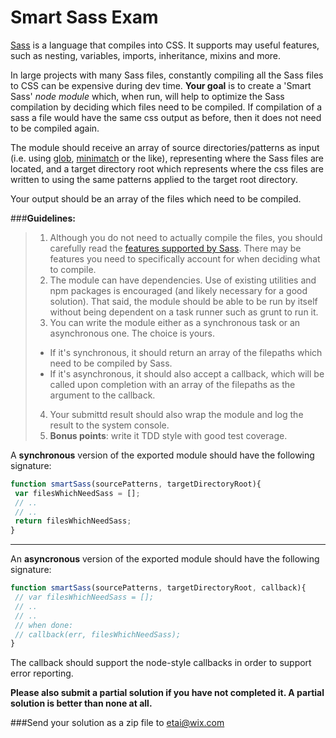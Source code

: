 Smart Sass Exam
===============

[Sass](http://sass-lang.com/) is a language that compiles into CSS. 
It supports may useful features, such as nesting, variables, imports, inheritance, mixins and more. 

In large projects with many Sass files, constantly compiling all the Sass files to CSS can be expensive during dev time.
**Your goal** is to create a 'Smart Sass' *node module* which, when run, will help to optimize the Sass compilation by deciding which files need to be compiled. If compilation of a sass a file would have the same css output as before, then it does not need to be compiled again.

The module should receive an array of source directories/patterns as input (i.e. using [glob](https://github.com/isaacs/node-glob), [minimatch](https://github.com/isaacs/minimatch) or the like), representing where the Sass files are located, and a target directory root which represents where the css files are written to using the same patterns applied to the target root directory.

Your output should be an array of the files which need to be compiled.

###**Guidelines:**

>1. Although you do not need to actually compile the files, you should carefully read the [features supported by Sass](http://sass-lang.com/guide). 
>There may be features you need to specifically account for when deciding what to compile.
>2. The module can have dependencies. Use of existing utilities and npm packages is encouraged (and likely necessary for a good solution). 
>That said, the module should be able to be run by itself without being dependent on a task runner such as grunt to run it.
>3. You can write the module either as a synchronous task or an asynchronous one. The choice is yours.
>  * If it's synchronous, it should return an array of the filepaths which need to be compiled by Sass.
>  * If it's asynchronous, it should also accept a callback, which will be called upon completion with an array of the filepaths as the argument to the callback.
> 4. Your submittd result should also wrap the module and log the result to the system console.
> 5. **Bonus points**: write it TDD style with good test coverage.


A **synchronous** version of the exported module should have the following signature:
```js
function smartSass(sourcePatterns, targetDirectoryRoot){
 var filesWhichNeedSass = [];
 // .. 
 // ..
 return filesWhichNeedSass;
}

```
-----
An **asyncronous** version of the exported module should have the following signature:
```js
function smartSass(sourcePatterns, targetDirectoryRoot, callback){
 // var filesWhichNeedSass = [];
 // ..
 // ..
 // when done:
 // callback(err, filesWhichNeedSass);
}
```
The callback should support the node-style callbacks in order to support error reporting.


**Please also submit a partial solution if you have not completed it. A partial solution is better than none at all.**

###Send your solution as a zip file to etai@wix.com

